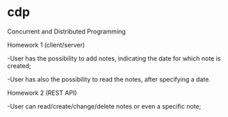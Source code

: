 # cdp
Concurrent and Distributed Programming


Homework 1 (client/server)

-User has the possibility to add notes, indicating the date for which note is created;

-User has also the possibility to read the notes, after specifying a date.

Homework 2 (REST API)

-User can read/create/change/delete notes or even a specific note;
